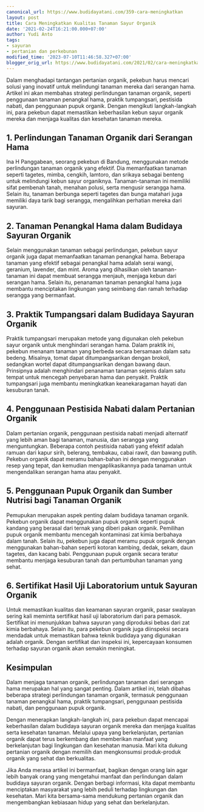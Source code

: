 ```yaml
---
canonical_url: https://www.budidayatani.com/359-cara-meningkatkan
layout: post
title: Cara Meningkatkan Kualitas Tanaman Sayur Organik
date: '2021-02-24T16:21:00.000+07:00'
author: Yudi Anto
tags:
- sayuran
- pertanian dan perkebunan
modified_time: '2023-07-10T11:46:58.327+07:00'
blogger_orig_url: https://www.budidayatani.com/2021/02/cara-meningkatkan-kualitas-tanaman.html
---
```


Dalam menghadapi tantangan pertanian organik, pekebun harus mencari solusi yang inovatif untuk melindungi tanaman mereka dari serangan hama. Artikel ini akan membahas strategi perlindungan tanaman organik, seperti penggunaan tanaman penangkal hama, praktik tumpangsari, pestisida nabati, dan penggunaan pupuk organik. Dengan mengikuti langkah-langkah ini, para pekebun dapat memastikan keberhasilan kebun sayur organik mereka dan menjaga kualitas dan kesehatan tanaman mereka.

## 1. Perlindungan Tanaman Organik dari Serangan Hama

Ina H Panggabean, seorang pekebun di Bandung, menggunakan metode perlindungan tanaman organik yang efektif. Dia memanfaatkan tanaman seperti tagetes, mimba, cengkih, lamtoro, dan srikaya sebagai benteng untuk melindungi kebun sayur organiknya. Tanaman-tanaman ini memiliki sifat pembenah tanah, menahan polusi, serta mengusir serangga hama. Selain itu, tanaman berbunga seperti tagetes dan bunga matahari juga memiliki daya tarik bagi serangga, mengalihkan perhatian mereka dari sayuran.

## 2. Tanaman Penangkal Hama dalam Budidaya Sayuran Organik

Selain menggunakan tanaman sebagai perlindungan, pekebun sayur organik juga dapat memanfaatkan tanaman penangkal hama. Beberapa tanaman yang efektif sebagai penangkal hama adalah serai wangi, geranium, lavender, dan mint. Aroma yang dihasilkan oleh tanaman-tanaman ini dapat membuat serangga menjauh, menjaga kebun dari serangan hama. Selain itu, penanaman tanaman penangkal hama juga membantu menciptakan lingkungan yang seimbang dan ramah terhadap serangga yang bermanfaat.

## 3. Praktik Tumpangsari dalam Budidaya Sayuran Organik

Praktik tumpangsari merupakan metode yang digunakan oleh pekebun sayur organik untuk menghindari serangan hama. Dalam praktik ini, pekebun menanam tanaman yang berbeda secara bersamaan dalam satu bedeng. Misalnya, tomat dapat ditumpangsarikan dengan brokoli, sedangkan wortel dapat ditumpangsarikan dengan bawang daun. Prinsipnya adalah menghindari penanaman tanaman sejenis dalam satu tempat untuk mencegah penyebaran hama dan penyakit. Praktik tumpangsari juga membantu meningkatkan keanekaragaman hayati dan kesuburan tanah.

## 4. Penggunaan Pestisida Nabati dalam Pertanian Organik

Dalam pertanian organik, penggunaan pestisida nabati menjadi alternatif yang lebih aman bagi tanaman, manusia, dan serangga yang menguntungkan. Beberapa contoh pestisida nabati yang efektif adalah ramuan dari kapur sirih, belerang, tembakau, cabai rawit, dan bawang putih. Pekebun organik dapat meramu bahan-bahan ini dengan menggunakan resep yang tepat, dan kemudian mengaplikasikannya pada tanaman untuk mengendalikan serangan hama atau penyakit.

## 5. Penggunaan Pupuk Organik dan Sumber Nutrisi bagi Tanaman Organik

Pemupukan merupakan aspek penting dalam budidaya tanaman organik. Pekebun organik dapat menggunakan pupuk organik seperti pupuk kandang yang berasal dari ternak yang diberi pakan organik. Pemilihan pupuk organik membantu mencegah kontaminasi zat kimia berbahaya dalam tanah. Selain itu, pekebun juga dapat meramu pupuk organik dengan menggunakan bahan-bahan seperti kotoran kambing, dedak, sekam, daun tagetes, dan kacang babi. Penggunaan pupuk organik secara teratur membantu menjaga kesuburan tanah dan pertumbuhan tanaman yang sehat.

## 6. Sertifikat Hasil Uji Laboratorium untuk Sayuran Organik

Untuk memastikan kualitas dan keamanan sayuran organik, pasar swalayan sering kali meminta sertifikat hasil uji laboratorium dari para pemasok. Sertifikat ini menunjukkan bahwa sayuran yang diproduksi bebas dari zat kimia berbahaya. Selain itu, para pekebun organik juga diinspeksi secara mendadak untuk memastikan bahwa teknik budidaya yang digunakan adalah organik. Dengan sertifikat dan inspeksi ini, kepercayaan konsumen terhadap sayuran organik akan semakin meningkat.

## Kesimpulan

Dalam menjaga tanaman organik, perlindungan tanaman dari serangan hama merupakan hal yang sangat penting. Dalam artikel ini, telah dibahas beberapa strategi perlindungan tanaman organik, termasuk penggunaan tanaman penangkal hama, praktik tumpangsari, penggunaan pestisida nabati, dan penggunaan pupuk organik.

Dengan menerapkan langkah-langkah ini, para pekebun dapat mencapai keberhasilan dalam budidaya sayuran organik mereka dan menjaga kualitas serta kesehatan tanaman. Melalui upaya yang berkelanjutan, pertanian organik dapat terus berkembang dan memberikan manfaat yang berkelanjutan bagi lingkungan dan kesehatan manusia. Mari kita dukung pertanian organik dengan memilih dan mengkonsumsi produk-produk organik yang sehat dan berkualitas.

Jika Anda merasa artikel ini bermanfaat, bagikan dengan orang lain agar lebih banyak orang yang mengetahui manfaat dan perlindungan dalam budidaya sayuran organik. Dengan berbagi informasi, kita dapat membantu menciptakan masyarakat yang lebih peduli terhadap lingkungan dan kesehatan. Mari kita bersama-sama mendukung pertanian organik dan mengembangkan kebiasaan hidup yang sehat dan berkelanjutan.

